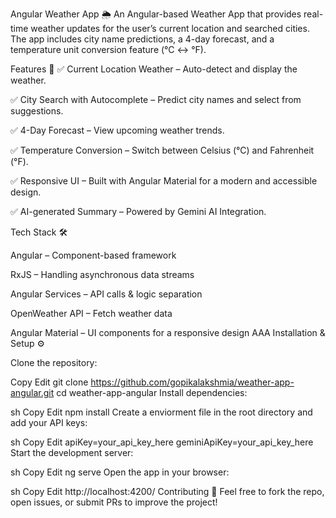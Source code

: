Angular Weather App 🌦️
An Angular-based Weather App that provides real-time weather updates for the user’s current location and searched cities. The app includes city name predictions, a 4-day forecast, and a temperature unit conversion feature (°C ↔ °F).

Features 🚀
✅ Current Location Weather – Auto-detect and display the weather.

✅ City Search with Autocomplete – Predict city names and select from suggestions.

✅ 4-Day Forecast – View upcoming weather trends.

✅ Temperature Conversion – Switch between Celsius (°C) and Fahrenheit (°F).

✅ Responsive UI – Built with Angular Material for a modern and accessible design.

✅ AI-generated Summary – Powered by Gemini AI Integration.

Tech Stack 🛠

Angular – Component-based framework

RxJS – Handling asynchronous data streams

Angular Services – API calls & logic separation 

OpenWeather API – Fetch weather data

Angular Material – UI components for a responsive design
AAA
Installation & Setup ⚙️

Clone the repository:


Copy
Edit
git clone https://github.com/gopikalakshmia/weather-app-angular.git
cd weather-app-angular
Install dependencies:

sh
Copy
Edit
npm install
Create a enviorment file in the root directory and add your API keys:

sh
Copy
Edit
apiKey=your_api_key_here
 geminiApiKey=your_api_key_here
Start the development server:

sh
Copy
Edit
ng serve
Open the app in your browser:

sh
Copy
Edit
http://localhost:4200/
Contributing 🤝
Feel free to fork the repo, open issues, or submit PRs to improve the project!
